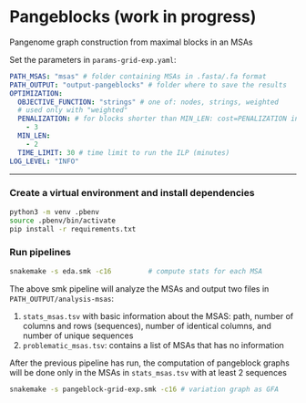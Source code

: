 # Pangeblocks (work in progress)
Pangenome graph construction from maximal blocks in an MSAs 

Set the parameters in `params-grid-exp.yaml`:
```yaml
PATH_MSAS: "msas" # folder containing MSAs in .fasta/.fa format
PATH_OUTPUT: "output-pangeblocks" # folder where to save the results
OPTIMIZATION:
  OBJECTIVE_FUNCTION: "strings" # one of: nodes, strings, weighted
  # used only with "weighted"
  PENALIZATION: # for blocks shorter than MIN_LEN: cost=PENALIZATION in the objective function, otherwise cost=1 
    - 3 
  MIN_LEN: 
    - 2 
  TIME_LIMIT: 30 # time limit to run the ILP (minutes)
LOG_LEVEL: "INFO"
```
___

### Create a virtual environment and install dependencies
```bash
python3 -m venv .pbenv
source .pbenv/bin/activate
pip install -r requirements.txt
```

### Run pipelines
```bash
snakemake -s eda.smk -c16         # compute stats for each MSA
```
The above smk pipeline will analyze the MSAs and output two files in `PATH_OUTPUT/analysis-msas`:
1. `stats_msas.tsv` with basic information about the MSAS: path, number of columns and rows (sequences), number of identical columns, and number of unique sequences
2. `problematic_msas.tsv`: contains a list of MSAs that has no information

After the previous pipeline has run, the computation of pangeblock graphs will be done only in the MSAs in `stats_msas.tsv` with at least 2 sequences
```bash
snakemake -s pangeblock-grid-exp.smk -c16 # variation graph as GFA
```